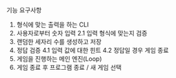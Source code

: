 기능 요구사항

1. 형식에 맞는 출력을 하는 CLI
2. 사용자로부터 숫자 입력
    2.1 입력 형식에 맞는지 검증
3. 랜덤한 세자리 수를 생성하고 저장
4. 정답 검증
    4.1 입력 값에 대한 힌트
    4.2 정답일 경우 게임 종료
5. 게임을 진행하는 메인 엔진(Loop)
6. 게임 종료 후 프로그램 종료 / 새 게임 선택
